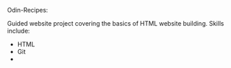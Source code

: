 Odin-Recipes:

Guided website project covering the basics of HTML website building.
Skills include:
- HTML
- Git
- 